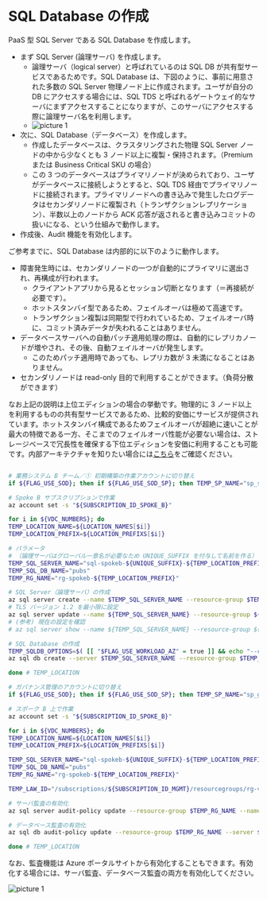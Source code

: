 # SQL Database の作成

PaaS 型 SQL Server である SQL Database を作成します。

- まず SQL Server (論理サーバ) を作成します。
  - 論理サーバ（logical server）と呼ばれているのは SQL DB が共有型サービスであるためです。SQL Database は、下図のように、事前に用意された多数の SQL Server 物理ノード上に作成されます。ユーザが自分の DB にアクセスする場合には、SQL TDS と呼ばれるゲートウェイ的なサーバにまずアクセスすることになりますが、このサーバにアクセスする際に論理サーバ名を利用します。
  - ![picture 1](./images/9b45296af122e2c802eb99894b844673b6180b3a8ba77afbaaa590dec669ca1c.png)  
- 次に、SQL Database（データベース）を作成します。
  - 作成したデータベースは、クラスタリングされた物理 SQL Server ノードの中から少なくとも 3 ノード以上に複製・保持されます。（Premium または Business Critical SKU の場合）
  - この 3 つのデータベースはプライマリノードが決められており、ユーザがデータベースに接続しようとすると、SQL TDS 経由でプライマリノードに接続されます。プライマリノードへの書き込みで発生したログデータはセカンダリノードに複製され（トランザクションレプリケーション）、半数以上のノードから ACK 応答が返されると書き込みコミットの扱いになる、という仕組みで動作します。
- 作成後、Audit 機能を有効化します。

ご参考までに、SQL Database は内部的に以下のように動作します。

- 障害発生時には、セカンダリノードの一つが自動的にプライマリに選出され、再構成が行われます。
  - クライアントアプリから見るとセッション切断となります（＝再接続が必要です）。
  - ホットスタンバイ型であるため、フェイルオーバは極めて高速です。
  - トランザクション複製は同期型で行われているため、フェイルオーバ時に、コミット済みデータが失われることはありません。
- データベースサーバへの自動パッチ適用処理の際は、自動的にレプリカノードが増やされ、その後、自動フェイルオーバが発生します。
  - このためパッチ適用時であっても、レプリカ数が 3 未満になることはありません。
- セカンダリノードは read-only 目的で利用することができます。（負荷分散ができます）

なお上記の説明は上位エディションの場合の挙動です。物理的に 3 ノード以上を利用するものの共有型サービスであるため、比較的安価にサービスが提供されています。ホットスタンバイ構成であるためフェイルオーバが超絶に速いことが最大の特徴である一方、そこまでのフェイルオーバ性能が必要ない場合は、ストレージベースで冗長性を確保する下位エディションを安価に利用することも可能です。内部アーキテクチャを知りたい場合には[こちら](https://learn.microsoft.com/ja-jp/azure/azure-sql/database/high-availability-sla?view=azuresql&tabs=azure-powershell)をご確認ください。

```bash

# 業務システム B チーム／① 初期構築の作業アカウントに切り替え
if ${FLAG_USE_SOD}; then if ${FLAG_USE_SOD_SP}; then TEMP_SP_NAME="sp_spokeb_dev"; az login --service-principal --username ${SP_APP_IDS[${TEMP_SP_NAME}]} --password "${SP_PWDS[${TEMP_SP_NAME}]}" --tenant ${PRIMARY_DOMAIN_NAME} --allow-no-subscriptions; else az account clear; az login -u "user_spokeb_dev@${PRIMARY_DOMAIN_NAME}" -p "${ADMIN_PASSWORD}"; fi; fi

# Spoke B サブスクリプションで作業
az account set -s "${SUBSCRIPTION_ID_SPOKE_B}"

for i in ${VDC_NUMBERS}; do
TEMP_LOCATION_NAME=${LOCATION_NAMES[$i]}
TEMP_LOCATION_PREFIX=${LOCATION_PREFIXS[$i]}

# パラメータ
# （論理サーバはグローバル一意名が必要なため UNIQUE_SUFFIX を付与して名前を作る）
TEMP_SQL_SERVER_NAME="sql-spokeb-${UNIQUE_SUFFIX}-${TEMP_LOCATION_PREFIX}"
TEMP_SQL_DB_NAME="pubs"
TEMP_RG_NAME="rg-spokeb-${TEMP_LOCATION_PREFIX}"

# SQL Server（論理サーバ）の作成
az sql server create --name $TEMP_SQL_SERVER_NAME --resource-group $TEMP_RG_NAME --location $TEMP_LOCATION_NAME --admin-user $ADMIN_USERNAME --admin-password $ADMIN_PASSWORD --enable-public-network false --restrict-outbound-network-access true
# TLS バージョン 1.2 を最小限に設定
az sql server update --name ${TEMP_SQL_SERVER_NAME} --resource-group ${TEMP_RG_NAME} --minimal-tls-version 1.2
# (参考) 現在の設定を確認
# az sql server show --name ${TEMP_SQL_SERVER_NAME} --resource-group ${TEMP_RG_NAME} --query "minimalTlsVersion"

# SQL Database の作成
TEMP_SQLDB_OPTIONS=$( [[ "$FLAG_USE_WORKLOAD_AZ" = true ]] && echo "--compute-model Serverless --edition GeneralPurpose --family Gen5 --capacity 1 --zone-redundant true --backup-storage-redundancy Geo" || echo "--edition Basic --capacity 5" )
az sql db create --server $TEMP_SQL_SERVER_NAME --resource-group $TEMP_RG_NAME --name $TEMP_SQL_DB_NAME $TEMP_SQLDB_OPTIONS

done # TEMP_LOCATION

# ガバナンス管理のアカウントに切り替え
if ${FLAG_USE_SOD}; then if ${FLAG_USE_SOD_SP}; then TEMP_SP_NAME="sp_gov_change"; az login --service-principal --username ${SP_APP_IDS[${TEMP_SP_NAME}]} --password "${SP_PWDS[${TEMP_SP_NAME}]}" --tenant ${PRIMARY_DOMAIN_NAME} --allow-no-subscriptions; else az account clear; az login -u "user_gov_change@${PRIMARY_DOMAIN_NAME}" -p "${ADMIN_PASSWORD}"; fi; fi

# スポーク B 上で作業
az account set -s "${SUBSCRIPTION_ID_SPOKE_B}"

for i in ${VDC_NUMBERS}; do
TEMP_LOCATION_NAME=${LOCATION_NAMES[$i]}
TEMP_LOCATION_PREFIX=${LOCATION_PREFIXS[$i]}

TEMP_SQL_SERVER_NAME="sql-spokeb-${UNIQUE_SUFFIX}-${TEMP_LOCATION_PREFIX}"
TEMP_SQL_DB_NAME="pubs"
TEMP_RG_NAME="rg-spokeb-${TEMP_LOCATION_PREFIX}"

TEMP_LAW_ID="/subscriptions/${SUBSCRIPTION_ID_MGMT}/resourcegroups/rg-vdc-${TEMP_LOCATION_PREFIX}/providers/microsoft.operationalinsights/workspaces/law-vdc-${TEMP_LOCATION_PREFIX}"

# サーバ監査の有効化
az sql server audit-policy update --resource-group $TEMP_RG_NAME --name $TEMP_SQL_SERVER_NAME --state Enabled --lats Enabled --lawri ${TEMP_LAW_ID}

# データベース監査の有効化
az sql db audit-policy update --resource-group $TEMP_RG_NAME --server $TEMP_SQL_SERVER_NAME --name $TEMP_SQL_DB_NAME --state Enabled --lats Enabled --lawri ${TEMP_LAW_ID}

done # TEMP_LOCATION

```

なお、監査機能は Azure ポータルサイトから有効化することもできます。有効化する場合には、サーバ監査、データベース監査の両方を有効化してください。

![picture 1](./images/7b96001ade7b42feab63d1920f433019a1bccb91752570cc761f1296547821a1.png)  
